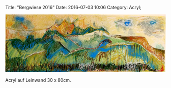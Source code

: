 Title: "Bergwiese 2016"
Date: 2016-07-03 10:06
Category: Acryl;

![Bergwiese](./images/acryl/smeerws-2016-bergwiese.jpg "Bergwiese")


Acryl auf Leinwand 30 x 80cm.
